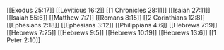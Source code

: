[[Exodus 25:17]]
[[Leviticus 16:2]]
[[1 Chronicles 28:11]]
[[Isaiah 27:11]]
[[Isaiah 55:6]]
[[Matthew 7:7]]
[[Romans 8:15]]
[[2 Corinthians 12:8]]
[[Ephesians 2:18]]
[[Ephesians 3:12]]
[[Philippians 4:6]]
[[Hebrews 7:19]]
[[Hebrews 7:25]]
[[Hebrews 9:5]]
[[Hebrews 10:19]]
[[Hebrews 13:6]]
[[1 Peter 2:10]]

